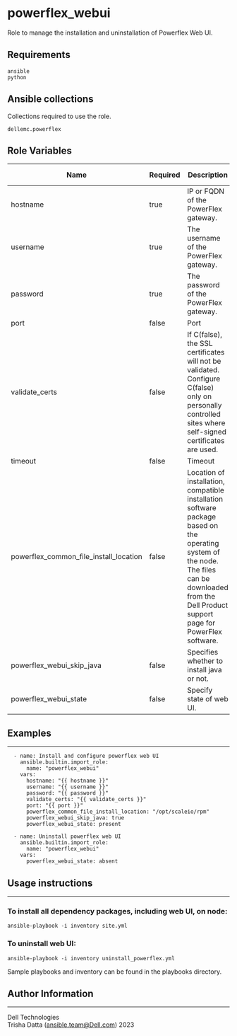 # powerflex_webui

Role to manage the installation and uninstallation of Powerflex Web UI.

## Requirements

```
ansible
python
```

## Ansible collections

Collections required to use the role.

```
dellemc.powerflex
```

## Role Variables

<table>
<thead>
  <tr>
    <th>Name</th>
    <th>Required</th>
    <th>Description</th>
    <th>Choices</th>
    <th>Type</th>
    <th>Default Value</th>
  </tr>
</thead>
<tbody>
  <tr>
    <td>hostname</td>
    <td>true</td>
    <td>IP or FQDN of the PowerFlex gateway.</td>
    <td></td>
    <td>str</td>
    <td></td>
  </tr>
  <tr>
    <td>username</td>
    <td>true</td>
    <td>The username of the PowerFlex gateway.</td>
    <td></td>
    <td>str</td>
    <td></td>
  </tr>
  <tr>
    <td>password</td>
    <td>true</td>
    <td>The password of the PowerFlex gateway.</td>
    <td></td>
    <td>str</td>
    <td></td>
  </tr>
  <tr>
    <td>port</td>
    <td>false</td>
    <td>Port</td>
    <td></td>
    <td>int</td>
    <td>443</td>
  </tr>
  <tr>
    <td>validate_certs</td>
    <td>false</td>
    <td>If C(false), the SSL certificates will not be validated.<br>Configure C(false) only on personally controlled sites where self-signed certificates are used.</td>
    <td></td>
    <td>bool</td>
    <td>false</td>
  </tr>
  <tr>
    <td>timeout</td>
    <td>false</td>
    <td>Timeout</td>
    <td></td>
    <td>int</td>
    <td>120</td>
  </tr>
  <tr>
    <td>powerflex_common_file_install_location</td>
    <td>false</td>
    <td>Location of installation, compatible installation software package based on the operating system of the node.
    <br> The files can be downloaded from the Dell Product support page for PowerFlex software.</td>
    <td></td>
    <td>path</td>
    <td>/var/tmp</td>
  </tr>
  <tr>
    <td>powerflex_webui_skip_java</td>
    <td>false</td>
    <td>Specifies whether to install java or not.<br></td>
    <td></td>
    <td>bool</td>
    <td>false</td>
  </tr>
  <tr>
    <td>powerflex_webui_state</td>
    <td>false</td>
    <td>Specify state of web UI.<br></td>
    <td>absent, present</td>
    <td>str</td>
    <td>present</td>
  </tr>
</tbody>
</table>

## Examples
----
```
  - name: Install and configure powerflex web UI
    ansible.builtin.import_role:
      name: "powerflex_webui"
    vars:
      hostname: "{{ hostname }}"
      username: "{{ username }}"
      password: "{{ password }}"
      validate_certs: "{{ validate_certs }}"
      port: "{{ port }}"
      powerflex_common_file_install_location: "/opt/scaleio/rpm"
      powerflex_webui_skip_java: true
      powerflex_webui_state: present

  - name: Uninstall powerflex web UI
    ansible.builtin.import_role:
      name: "powerflex_webui"
    vars:
      powerflex_webui_state: absent

```

## Usage instructions
----
### To install all dependency packages, including web UI, on node:
  ```
  ansible-playbook -i inventory site.yml
  ```

### To uninstall web UI:
  ```
  ansible-playbook -i inventory uninstall_powerflex.yml
  ```

Sample playbooks and inventory can be found in the playbooks directory.

## Author Information
------------------

Dell Technologies <br>
Trisha Datta (ansible.team@Dell.com)  2023

